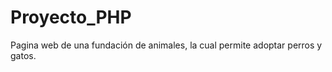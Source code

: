 Proyecto_PHP
============

Pagina web de una fundación de animales, la cual permite adoptar perros y gatos.
